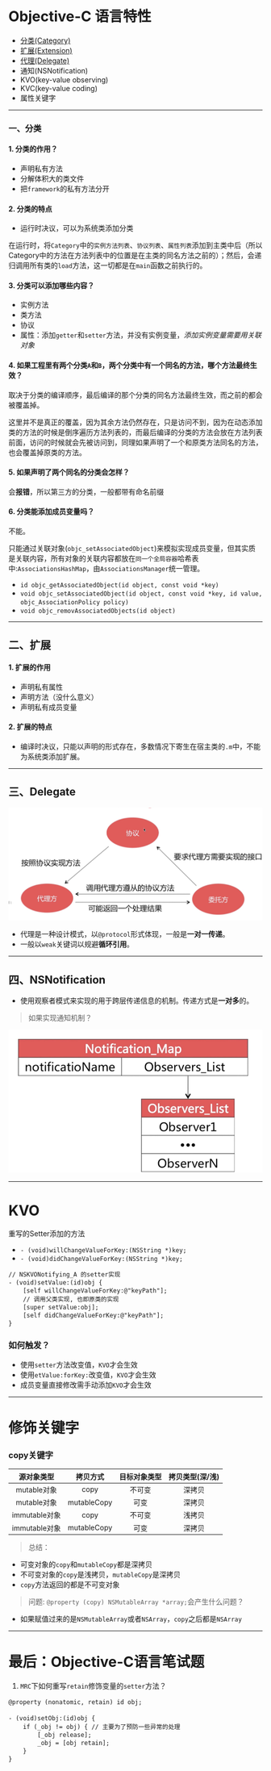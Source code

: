 # Objective-C 语言特性

- [分类(Category)](https://github.com/Germtao/Objective-C-knowledge/blob/master/Objective-C%E8%AF%AD%E8%A8%80%E7%89%B9%E6%80%A7/README.md#%E4%B8%80%E5%88%86%E7%B1%BB)
- [扩展(Extension)](https://github.com/Germtao/Objective-C-knowledge/blob/master/Objective-C%E8%AF%AD%E8%A8%80%E7%89%B9%E6%80%A7/README.md#%E4%BA%8C%E6%89%A9%E5%B1%95)
- [代理(Delegate)](https://github.com/Germtao/Objective-C-knowledge/blob/master/Objective-C%E8%AF%AD%E8%A8%80%E7%89%B9%E6%80%A7/README.md#%E4%B8%89delegate)
- 通知(NSNotification)
- KVO(key-value observing)
- KVC(key-value coding)
- 属性关键字

---

### 一、分类

#### 1. 分类的作用？

- 声明私有方法
- 分解体积大的类文件
- 把`framework`的私有方法分开

#### 2. 分类的特点

- 运行时决议，可以为系统类添加分类

在运行时，将`Category`中的`实例方法列表`、`协议列表`、`属性列表`添加到主类中后（所以Category中的方法在方法列表中的位置是在主类的同名方法之前的）；然后，会递归调用所有类的`load`方法，这一切都是在`main`函数之前执行的。

#### 3. 分类可以添加哪些内容？

- 实例方法
- 类方法
- 协议
- 属性：添加`getter`和`setter`方法，并没有实例变量，*添加实例变量需要用关联对象*

#### 4. 如果工程里有两个分类`A`和`B`，两个分类中有一个同名的方法，哪个方法最终生效？

取决于分类的编译顺序，最后编译的那个分类的同名方法最终生效，而之前的都会被覆盖掉。

这里并不是真正的覆盖，因为其余方法仍然存在，只是访问不到，因为在动态添加类的方法的时候是倒序遍历方法列表的，而最后编译的分类的方法会放在方法列表前面，访问的时候就会先被访问到，同理如果声明了一个和原类方法同名的方法，也会覆盖掉原类的方法。

#### 5. 如果声明了两个同名的分类会怎样？

会**报错**，所以第三方的分类，一般都带有命名前缀

#### 6. 分类能添加成员变量吗？

不能。

只能通过关联对象(`objc_setAssociatedObject`)来模拟实现成员变量，但其实质是关联内容，所有对象的关联内容都放在`同一个全局容器`哈希表中:`AssociationsHashMap`，由`AssociationsManager`统一管理。

- `id objc_getAssociatedObject(id object, const void *key)`
- `void objc_setAssociatedObject(id object, const void *key, id value, objc_AssociationPolicy policy)`
- `void objc_removAssociatedObjects(id object)`

--- 

## 二、扩展

#### 1. 扩展的作用

- 声明私有属性
- 声明方法（没什么意义）
- 声明私有成员变量

#### 2. 扩展的特点

- 编译时决议，只能以声明的形式存在，多数情况下寄生在宿主类的`.m`中，不能为系统类添加扩展。

---

## 三、Delegate

![Delegate流程](https://github.com/Germtao/Objective-C-knowledge/blob/master/Objective-C%E8%AF%AD%E8%A8%80%E7%89%B9%E6%80%A7/img/Delegate.png)

- 代理是一种设计模式，以`@protocol`形式体现，一般是**一对一传递**。
- 一般以`weak`关键词以规避**循环引用**。

--- 

## 四、NSNotification

- 使用观察者模式来实现的用于跨层传递信息的机制。传递方式是**一对多**的。

> 如果实现通知机制？

![实现机制](https://github.com/Germtao/Objective-C-knowledge/blob/master/Objective-C%E8%AF%AD%E8%A8%80%E7%89%B9%E6%80%A7/img/NSNotification.png)

---

# KVO

重写的Setter添加的方法

- `- (void)willChangeValueForKey:(NSString *)key;`
- `- (void)didChangeValueForKey:(NSString *)key;`

```
// NSKVONotifying_A 的setter实现
- (void)setValue:(id)obj {
    [self willChangeValueForKey:@"keyPath"];
    // 调用父类实现, 也即原类的实现
    [super setValue:obj];
    [self didChangeValueForKey:@"keyPath"];
}

```

### 如何触发？

- 使用`setter`方法改变值，`KVO`才会生效
- 使用`etValue:forKey:`改变值，`KVO`才会生效
- 成员变量直接修改需手动添加`KVO`才会生效

--- 

# 修饰关键字

### copy关键字

源对象类型|拷贝方式|目标对象类型|拷贝类型(深/浅)
:---:|:---:|:---:|:---:
mutable对象|copy|不可变|深拷贝
mutable对象|mutableCopy|可变|深拷贝
immutable对象|copy|不可变|浅拷贝
immutable对象|mutableCopy|可变|深拷贝

> 总结：

- 可变对象的`copy`和`mutableCopy`都是深拷贝
- 不可变对象的`copy`是浅拷贝，`mutableCopy`是深拷贝
- `copy`方法返回的都是不可变对象

> 问题: `@property (copy) NSMutableArray *array;`会产生什么问题？

- 如果赋值过来的是`NSMutableArray`或者`NSArray`，`copy`之后都是`NSArray`

---

# 最后：Objective-C语言笔试题

1. `MRC`下如何重写`retain`修饰变量的`setter`方法？

```
@property (nonatomic, retain) id obj;

- (void)setObj:(id)obj {
    if (_obj != obj) { // 主要为了预防一些异常的处理
        [_obj release];
        _obj = [obj retain];
    }
}
```
